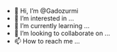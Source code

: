 - 👋 Hi, I’m @Gadozurmi
- 👀 I’m interested in ...
- 🌱 I’m currently learning ...
- 💞️ I’m looking to collaborate on ...
- 📫 How to reach me ...

<!---
Gadozurmi/Gadozurmi is a ✨ special ✨ repository because its `README.md` (this file) appears on your GitHub profile.
You can click the Preview link to take a look at your changes.
--->
